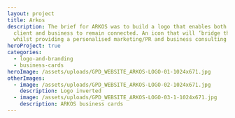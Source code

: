 ```yaml
---
layout: project
title: Arkos
description: The brief for ARKOS was to build a logo that enables both the
  client and business to remain connected. An icon that will ‘bridge the gap’
  whilst providing a personalised marketing/PR and business consulting service.
heroProject: true
categories:
  - logo-and-branding
  - business-cards
heroImage: /assets/uploads/GPD_WEBSITE_ARKOS-LOGO-01-1024x671.jpg
otherImages:
  - image: /assets/uploads/GPD_WEBSITE_ARKOS-LOGO-02-1024x671.jpg
    description: Logo inverted
  - image: /assets/uploads/GPD_WEBSITE_ARKOS-LOGO-03-1-1024x671.jpg
    description: ARKOS business cards
---
```


